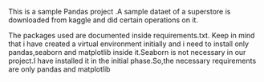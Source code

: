 <p>This is a sample Pandas project .A sample dataet of a superstore is downloaded from kaggle and did certain operations on it.</p>
<p>The packages used are documented inside requirements.txt. Keep in mind that i have created a virtual environment initially and i need to install only pandas,seaborn and matplotlib inside it.Seaborn is not necessary in our project.I have installed it in the initial phase.So,the necessary requirements are only pandas and matplotlib</p>